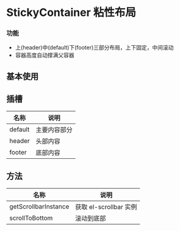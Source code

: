 # StickyContainer 粘性布局

### 功能

- 上(header)中(default)下(footer)三部分布局，上下固定，中间滚动
- 容器高度自动撑满父容器

## 基本使用

<demo src="./basic.vue"></demo>

## 插槽

| 名称    | 说明         |
| ------- | ------------ |
| default | 主要内容部分 |
| header  | 头部内容     |
| footer  | 底部内容     |

## 方法

| 名称                 | 说明                   |
| -------------------- | ---------------------- |
| getScrollbarInstance | 获取 el-scrollbar 实例 |
| scrollToBottom       | 滚动到底部             |
